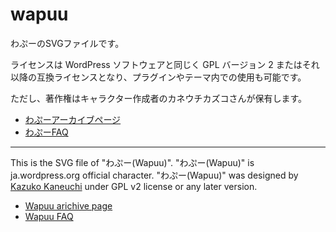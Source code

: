 wapuu
=====

わぷーのSVGファイルです。

ライセンスは WordPress ソフトウェアと同じく GPL バージョン 2 またはそれ以降の互換ライセンスとなり、プラグインやテーマ内での使用も可能です。

ただし、著作権はキャラクター作成者のカネウチカズコさんが保有します。

- [わぷーアーカイブページ](http://jawordpressorg.github.io/wapuu/)
- [わぷーFAQ](http://jawordpressorg.github.io/wapuu/faq.html)

------

This is the SVG file of "わぷー(Wapuu)".
"わぷー(Wapuu)" is ja.wordpress.org official character.
"わぷー(Wapuu)" was designed by [Kazuko Kaneuchi](http://blog.cgfm.jp/mutsuki/) under GPL v2 license or any later version.

- [Wapuu arichive page](http://jawordpressorg.github.io/wapuu/)
- [Wapuu FAQ](http://jawordpressorg.github.io/wapuu/faq_ena.html)
